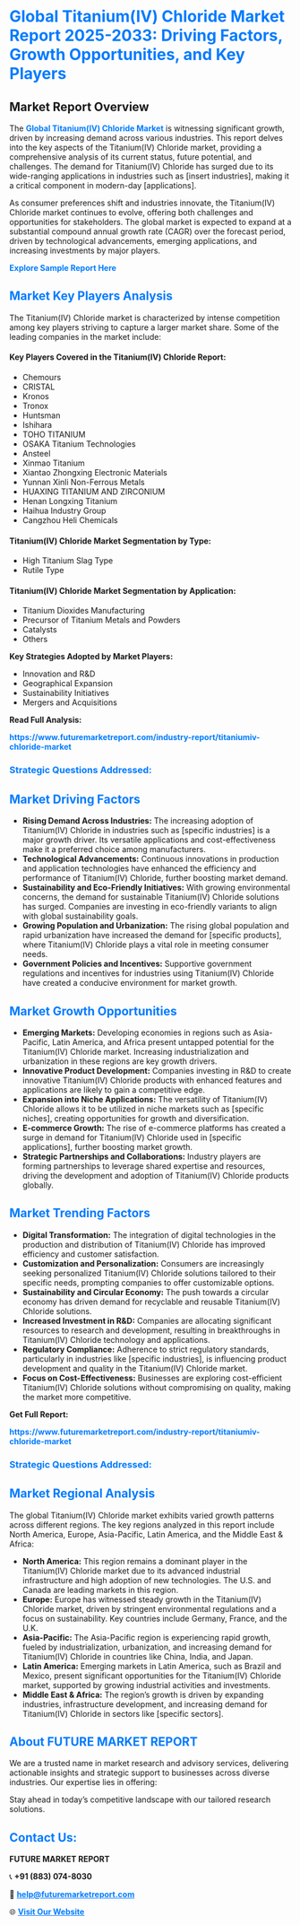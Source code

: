 <h1 style="color: #007BFF;">Global Titanium(IV) Chloride Market Report 2025-2033: Driving Factors, Growth Opportunities, and Key Players</h1>

<section id="overview">
<h2>Market Report Overview</h2>
<p>The <a href="https://www.futuremarketreport.com/industry-report/titaniumiv-chloride-market" style="color: #007BFF; text-decoration: none;"><strong>Global Titanium(IV) Chloride Market</strong></a> is witnessing significant growth, driven by increasing demand across various industries. This report delves into the key aspects of the Titanium(IV) Chloride market, providing a comprehensive analysis of its current status, future potential, and challenges. The demand for Titanium(IV) Chloride has surged due to its wide-ranging applications in industries such as [insert industries], making it a critical component in modern-day [applications].</p>
<p>As consumer preferences shift and industries innovate, the Titanium(IV) Chloride market continues to evolve, offering both challenges and opportunities for stakeholders. The global market is expected to expand at a substantial compound annual growth rate (CAGR) over the forecast period, driven by technological advancements, emerging applications, and increasing investments by major players.</p>
</section>

<section id="overview">
<p><a href="https://www.futuremarketreport.com/request-sample/reportId=85838" style="color: #007BFF; text-decoration: none;"><strong>Explore Sample Report Here</strong></a></p>
</section>

<section id="key-players">
<h2 style="color: #007BFF;">Market Key Players Analysis</h2>
<p>The Titanium(IV) Chloride market is characterized by intense competition among key players striving to capture a larger market share. Some of the leading companies in the market include:</p>
<h4>Key Players Covered in the Titanium(IV) Chloride Report:</h4>
<ul><li>Chemours</li><li>CRISTAL</li><li>Kronos</li><li>Tronox</li><li>Huntsman</li><li>Ishihara</li><li>TOHO TITANIUM</li><li>OSAKA Titanium Technologies</li><li>Ansteel</li><li>Xinmao Titanium</li><li>Xiantao Zhongxing Electronic Materials</li><li>Yunnan Xinli Non-Ferrous Metals</li><li>HUAXING TITANIUM AND ZIRCONIUM</li><li>Henan Longxing Titanium</li><li>Haihua Industry Group</li><li>Cangzhou Heli Chemicals</li></ul>
<h4>Titanium(IV) Chloride Market Segmentation by Type:</h4>
<ul><li>High Titanium Slag Type</li><li>Rutile Type</li></ul>

<h4>Titanium(IV) Chloride Market Segmentation by Application:</h4>
<ul><li>Titanium Dioxides Manufacturing</li><li>Precursor of Titanium Metals and Powders</li><li>Catalysts</li><li>Others</li></ul>
<p><strong>Key Strategies Adopted by Market Players:</strong></p>
<ul>
<li>Innovation and R&D</li>
<li>Geographical Expansion</li>
<li>Sustainability Initiatives</li>
<li>Mergers and Acquisitions</li>
</ul>
</section>

<section>
<p><strong>Read Full Analysis: </strong></p><a href="https://www.futuremarketreport.com/industry-report/titaniumiv-chloride-market" style="color: #007BFF; text-decoration: none;"><strong>https://www.futuremarketreport.com/industry-report/titaniumiv-chloride-market</strong></a>
<h3 style="color: #007BFF;">Strategic Questions Addressed:</h3>
</section>

<section id="driving-factors">
<h2 style="color: #007BFF;">Market Driving Factors</h2>
<ul>
<li><strong>Rising Demand Across Industries:</strong> The increasing adoption of Titanium(IV) Chloride in industries such as [specific industries] is a major growth driver. Its versatile applications and cost-effectiveness make it a preferred choice among manufacturers.</li>
<li><strong>Technological Advancements:</strong> Continuous innovations in production and application technologies have enhanced the efficiency and performance of Titanium(IV) Chloride, further boosting market demand.</li>
<li><strong>Sustainability and Eco-Friendly Initiatives:</strong> With growing environmental concerns, the demand for sustainable Titanium(IV) Chloride solutions has surged. Companies are investing in eco-friendly variants to align with global sustainability goals.</li>
<li><strong>Growing Population and Urbanization:</strong> The rising global population and rapid urbanization have increased the demand for [specific products], where Titanium(IV) Chloride plays a vital role in meeting consumer needs.</li>
<li><strong>Government Policies and Incentives:</strong> Supportive government regulations and incentives for industries using Titanium(IV) Chloride have created a conducive environment for market growth.</li>
</ul>
</section>

<section id="growth-opportunities">
<h2 style="color: #007BFF;">Market Growth Opportunities</h2>
<ul>
<li><strong>Emerging Markets:</strong> Developing economies in regions such as Asia-Pacific, Latin America, and Africa present untapped potential for the Titanium(IV) Chloride market. Increasing industrialization and urbanization in these regions are key growth drivers.</li>
<li><strong>Innovative Product Development:</strong> Companies investing in R&D to create innovative Titanium(IV) Chloride products with enhanced features and applications are likely to gain a competitive edge.</li>
<li><strong>Expansion into Niche Applications:</strong> The versatility of Titanium(IV) Chloride allows it to be utilized in niche markets such as [specific niches], creating opportunities for growth and diversification.</li>
<li><strong>E-commerce Growth:</strong> The rise of e-commerce platforms has created a surge in demand for Titanium(IV) Chloride used in [specific applications], further boosting market growth.</li>
<li><strong>Strategic Partnerships and Collaborations:</strong> Industry players are forming partnerships to leverage shared expertise and resources, driving the development and adoption of Titanium(IV) Chloride products globally.</li>
</ul>
</section>

<section id="trending-factors">
<h2 style="color: #007BFF;">Market Trending Factors</h2>
<ul>
<li><strong>Digital Transformation:</strong> The integration of digital technologies in the production and distribution of Titanium(IV) Chloride has improved efficiency and customer satisfaction.</li>
<li><strong>Customization and Personalization:</strong> Consumers are increasingly seeking personalized Titanium(IV) Chloride solutions tailored to their specific needs, prompting companies to offer customizable options.</li>
<li><strong>Sustainability and Circular Economy:</strong> The push towards a circular economy has driven demand for recyclable and reusable Titanium(IV) Chloride solutions.</li>
<li><strong>Increased Investment in R&D:</strong> Companies are allocating significant resources to research and development, resulting in breakthroughs in Titanium(IV) Chloride technology and applications.</li>
<li><strong>Regulatory Compliance:</strong> Adherence to strict regulatory standards, particularly in industries like [specific industries], is influencing product development and quality in the Titanium(IV) Chloride market.</li>
<li><strong>Focus on Cost-Effectiveness:</strong> Businesses are exploring cost-efficient Titanium(IV) Chloride solutions without compromising on quality, making the market more competitive.</li>
</ul>
</section>

<section>
<p><strong>Get Full Report: </strong></p><a href="https://www.futuremarketreport.com/industry-report/titaniumiv-chloride-market" style="color: #007BFF; text-decoration: none;"><strong>https://www.futuremarketreport.com/industry-report/titaniumiv-chloride-market</strong></a>
<h3 style="color: #007BFF;">Strategic Questions Addressed:</h3>
</section>


<section id="regional-analysis">
<h2 style="color: #007BFF;">Market Regional Analysis</h2>
<p>The global Titanium(IV) Chloride market exhibits varied growth patterns across different regions. The key regions analyzed in this report include North America, Europe, Asia-Pacific, Latin America, and the Middle East & Africa:</p>
<ul>
<li><strong>North America:</strong> This region remains a dominant player in the Titanium(IV) Chloride market due to its advanced industrial infrastructure and high adoption of new technologies. The U.S. and Canada are leading markets in this region.</li>
<li><strong>Europe:</strong> Europe has witnessed steady growth in the Titanium(IV) Chloride market, driven by stringent environmental regulations and a focus on sustainability. Key countries include Germany, France, and the U.K.</li>
<li><strong>Asia-Pacific:</strong> The Asia-Pacific region is experiencing rapid growth, fueled by industrialization, urbanization, and increasing demand for Titanium(IV) Chloride in countries like China, India, and Japan.</li>
<li><strong>Latin America:</strong> Emerging markets in Latin America, such as Brazil and Mexico, present significant opportunities for the Titanium(IV) Chloride market, supported by growing industrial activities and investments.</li>
<li><strong>Middle East & Africa:</strong> The region’s growth is driven by expanding industries, infrastructure development, and increasing demand for Titanium(IV) Chloride in sectors like [specific sectors].</li>
</ul>
</section>

<footer>
<h2 style="color: #007BFF;">About FUTURE MARKET REPORT</h2>
<p>We are a trusted name in market research and advisory services, delivering actionable insights and strategic support to businesses across diverse industries. Our expertise lies in offering:</p>

<p>Stay ahead in today’s competitive landscape with our tailored research solutions.</p>

<h2 style="color: #007BFF;">Contact Us:</h2>
<p><strong>FUTURE MARKET REPORT</strong></p>
<p>📞 <strong>+91 (883) 074-8030</strong></p>
<p>📧 <strong><a href="mailto:help@futuremarketreport.com" style="color: #007BFF;">help@futuremarketreport.com</a></strong></p>
<p>🌐 <strong><a href="https://www.futuremarketreport.com/" style="color: #007BFF;">Visit Our Website</a></strong></p>
</footer>